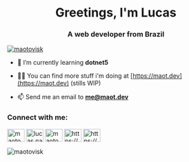 <h1 align="center">Greetings, I'm Lucas</h1>
<h3 align="center">A web developer from Brazil</h3>

<p align="left"> <a href="https://twitter.com/maotovisk" target="blank"><img src="https://img.shields.io/twitter/follow/maotovisk?logo=twitter&style=for-the-badge" alt="maotovisk" /></a> </p>

- 🌱 I’m currently learning **dotnet5**

- 👨‍💻 You can find more stuff i'm doing at [https://maot.dev](https://maot.dev) (stills WIP)

- 📫 Send me an email to **me@maot.dev**

<h3 align="left">Connect with me:</h3>
<p align="left">
<a href="https://twitter.com/maotovisk" target="blank"><img align="center" src="https://cdn.jsdelivr.net/npm/simple-icons@3.0.1/icons/twitter.svg" alt="maotovisk" height="30" width="40" /></a>
<a href="https://fb.com/lucas.nascimentoveiga" target="blank"><img align="center" src="https://cdn.jsdelivr.net/npm/simple-icons@3.0.1/icons/facebook.svg" alt="lucas.nascimentoveiga" height="30" width="40" /></a>
<a href="https://instagram.com/maotovisk" target="blank"><img align="center" src="https://cdn.jsdelivr.net/npm/simple-icons@3.0.1/icons/instagram.svg" alt="maotovisk" height="30" width="40" /></a>
<a href="https://www.youtube.com/channel/uc7spmizttgwj_i86ooombyg" target="blank"><img align="center" src="https://cdn.jsdelivr.net/npm/simple-icons@3.0.1/icons/youtube.svg" alt="https://www.youtube.com/channel/uc7spmizttgwj_i86ooombyg" height="30" width="40" /></a>
<a href="https://www.linkedin.com/in/maotovisk/" target="blank"><img align="center" src="https://cdn.jsdelivr.net/npm/simple-icons@3.0.1/icons/linkedin.svg" alt="https://www.linkedin.com/in/maotovisk/" height="30" width="40" /></a>
</p>

<p><img align="center" src="https://github-readme-stats.vercel.app/api/top-langs?username=maotovisk&show_icons=true&locale=en&layout=compact" alt="maotovisk" /></p>
